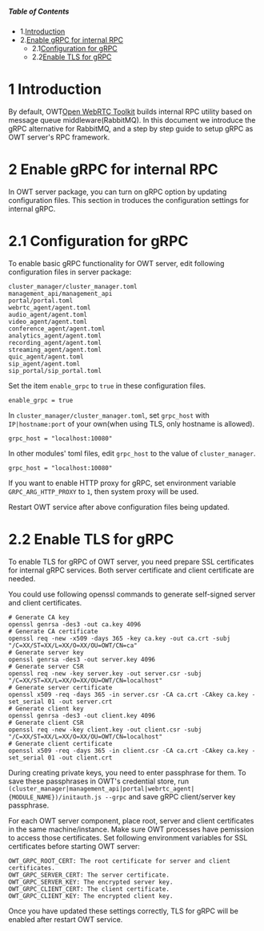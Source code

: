 ##### Table of Contents
* 1.[Introduction](#introduction)
* 2.[Enable gRPC for internal RPC](#dependencies)
  * 2.1[Configuration for gRPC](#dependencies1)
  * 2.2[Enable TLS for gRPC](#dependencies2)

# 1 Introduction

By default, OWT[Open WebRTC Toolkit](https://github.com/open-webrtc-toolkit/owt-server) builds internal RPC utility based on message queue middleware(RabbitMQ). In this document we introduce the gRPC alternative for RabbitMQ, and a step by step guide to setup gRPC as OWT server's RPC framework.

# 2 Enable gRPC for internal RPC

In OWT server package, you can turn on gRPC option by updating configuration files. This section in troduces the configuration settings for internal gRPC.

# 2.1 Configuration for gRPC

To enable basic gRPC functionality for OWT server, edit following configuration files in server package:

    cluster_manager/cluster_manager.toml
    management_api/management_api
    portal/portal.toml
    webrtc_agent/agent.toml
    audio_agent/agent.toml
    video_agent/agent.toml
    conference_agent/agent.toml
    analytics_agent/agent.toml
    recording_agent/agent.toml
    streaming_agent/agent.toml
    quic_agent/agent.toml
    sip_agent/agent.toml
    sip_portal/sip_portal.toml

Set the item `enable_grpc` to `true` in these configuration files.

    enable_grpc = true

In `cluster_manager/cluster_manager.toml`, set `grpc_host` with `IP|hostname:port` of your own(when using TLS, only hostname is allowed).

    grpc_host = "localhost:10080"

In other modules' toml files, edit `grpc_host` to the value of `cluster_manager`.

    grpc_host = "localhost:10080"

If you want to enable HTTP proxy for gRPC, set environment variable `GRPC_ARG_HTTP_PROXY` to `1`, then system proxy will be used.

Restart OWT service after above configuration files being updated.

# 2.2 Enable TLS for gRPC

To enable TLS for gRPC of OWT server, you need prepare SSL certificates for internal gRPC services.
Both server certificate and client certificate are needed.

You could use following openssl commands to generate self-signed server and client certificates.

    # Generate CA key
    openssl genrsa -des3 -out ca.key 4096
    # Generate CA certificate
    openssl req -new -x509 -days 365 -key ca.key -out ca.crt -subj "/C=XX/ST=XX/L=XX/O=XX/OU=OWT/CN=ca"
    # Generate server key
    openssl genrsa -des3 -out server.key 4096
    # Generate server CSR
    openssl req -new -key server.key -out server.csr -subj "/C=XX/ST=XX/L=XX/O=XX/OU=OWT/CN=localhost"
    # Generate server certificate
    openssl x509 -req -days 365 -in server.csr -CA ca.crt -CAkey ca.key -set_serial 01 -out server.crt
    # Generate client key
    openssl genrsa -des3 -out client.key 4096
    # Generate client CSR
    openssl req -new -key client.key -out client.csr -subj "/C=XX/ST=XX/L=XX/O=XX/OU=OWT/CN=localhost"
    # Generate client certificate
    openssl x509 -req -days 365 -in client.csr -CA ca.crt -CAkey ca.key -set_serial 01 -out client.crt

During creating private keys, you need to enter passphrase for them. To save these passphrases in OWT's credential store, run `(cluster_manager|management_api|portal|webrtc_agent|{MODULE_NAME})/initauth.js --grpc` and save gRPC client/server key passphrase.

For each OWT server component, place root, server and client certificates in the same machine/instance. Make sure OWT processes have pemission to access those certificates.
Set following environment variables for SSL certificates before starting OWT server:

    OWT_GRPC_ROOT_CERT: The root certificate for server and client certificates.
    OWT_GRPC_SERVER_CERT: The server certificate.
    OWT_GRPC_SERVER_KEY: The encrypted server key.
    OWT_GRPC_CLIENT_CERT: The client certificate.
    OWT_GRPC_CLIENT_KEY: The encrypted client key.

Once you have updated these settings correctly, TLS for gRPC will be enabled  after restart OWT service.
